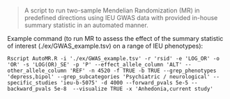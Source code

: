 # 
> A script to run two-sample Mendelian Randomization (MR) in predefined directions using IEU GWAS data with provided in-house summary statistic in an automated manner.

Example command (to run MR to assess the effect of the summary statistic of interest (./ex/GWAS_example.tsv) on a range of IEU phenotypes):
 ```shell
Rscript AutoMR.R -i './ex/GWAS_example.tsv' -r 'rsid' -e 'LOG_OR' -o 'OR' -s 'LOG(OR)_SE' -p 'P' --effect_allele_column 'ALT' --other_allele_column 'REF' -n 4520 -f TRUE -b TRUE --grep_phenotypes 'depress,bipol' --grep_subcategories 'Psychiatric / neurological' --specific_studies 'ieu-b-5075' -d 4000 --forward_pvals 5e-5 --backward_pvals 5e-8  --visualize TRUE -x 'Anhedonia,current study'
```  
